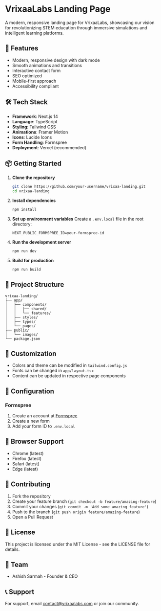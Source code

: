 # VrixaaLabs Landing Page

A modern, responsive landing page for VrixaaLabs, showcasing our vision for revolutionizing STEM education through immersive simulations and intelligent learning platforms.

## 🚀 Features

- Modern, responsive design with dark mode
- Smooth animations and transitions
- Interactive contact form
- SEO optimized
- Mobile-first approach
- Accessibility compliant

## 🛠 Tech Stack

- **Framework**: Next.js 14
- **Language**: TypeScript
- **Styling**: Tailwind CSS
- **Animations**: Framer Motion
- **Icons**: Lucide Icons
- **Form Handling**: Formspree
- **Deployment**: Vercel (recommended)

## 📦 Getting Started

1. **Clone the repository**
   ```bash
   git clone https://github.com/your-username/vrixaa-landing.git
   cd vrixaa-landing
   ```

2. **Install dependencies**
   ```bash
   npm install
   ```

3. **Set up environment variables**
   Create a `.env.local` file in the root directory:
   ```env
   NEXT_PUBLIC_FORMSPREE_ID=your-formspree-id
   ```

4. **Run the development server**
   ```bash
   npm run dev
   ```

5. **Build for production**
   ```bash
   npm run build
   ```

## 📝 Project Structure

```
vrixaa-landing/
├── app/
│   ├── components/
│   │   ├── shared/
│   │   └── features/
│   ├── styles/
│   ├── types/
│   └── pages/
├── public/
│   └── images/
└── package.json
```

## 🎨 Customization

- Colors and theme can be modified in `tailwind.config.js`
- Fonts can be changed in `app/layout.tsx`
- Content can be updated in respective page components

## 🔧 Configuration

### Formspree

1. Create an account at [Formspree](https://formspree.io)
2. Create a new form
3. Add your form ID to `.env.local`

## 📱 Browser Support

- Chrome (latest)
- Firefox (latest)
- Safari (latest)
- Edge (latest)

## 🤝 Contributing

1. Fork the repository
2. Create your feature branch (`git checkout -b feature/amazing-feature`)
3. Commit your changes (`git commit -m 'Add some amazing feature'`)
4. Push to the branch (`git push origin feature/amazing-feature`)
5. Open a Pull Request

## 📄 License

This project is licensed under the MIT License - see the LICENSE file for details.

## 👥 Team

- Ashish Sarmah - Founder & CEO

## 📞 Support

For support, email contact@vrixaalabs.com or join our community.
